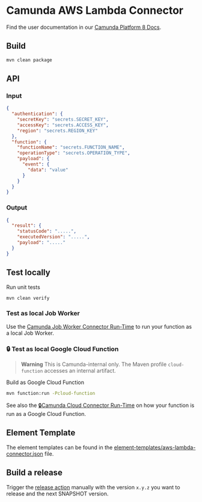 # Camunda AWS Lambda Connector

Find the user documentation in our [Camunda Platform 8 Docs](https://docs.camunda.io/docs/components/integration-framework/connectors/out-of-the-box-connectors/aws-lambda).

## Build

```bash
mvn clean package
```

## API

### Input

```json
{
  "authentication": {
    "secretKey": "secrets.SECRET_KEY",
    "accessKey": "secrets.ACCESS_KEY",
    "region": "secrets.REGION_KEY"
  },
  "function": {
    "functionName": "secrets.FUNCTION_NAME",
    "operationType": "secrets.OPERATION_TYPE",
    "payload": {
      "event": {
        "data": "value"
      }
    }
  }
}
```

### Output

```json
{
  "result": {
    "statusCode": ".....",
    "executedVersion": ".....",
    "payload": "....."
  }
}
```

## Test locally

Run unit tests

```bash
mvn clean verify
```

### Test as local Job Worker

Use the [Camunda Job Worker Connector Run-Time](https://github.com/camunda/connector-framework/tree/main/runtime-job-worker) to run your function as a local Job Worker.

### :lock: Test as local Google Cloud Function

> **Warning**
> This is Camunda-internal only. The Maven profile `cloud-function` accesses an internal artifact.

Build as Google Cloud Function

```bash
mvn function:run -Pcloud-function
```

See also the [:lock:Camunda Cloud Connector Run-Time](https://github.com/camunda/connector-runtime-cloud) on how your function
is run as a Google Cloud Function.

## Element Template

The element templates can be found in the [element-templates/aws-lambda-connector.json](element-templates/aws-lambda-connector.json) file.

## Build a release

Trigger the [release action](./.github/workflows/RELEASE.yml) manually with the version `x.y.z` you want to release and the next SNAPSHOT version.
